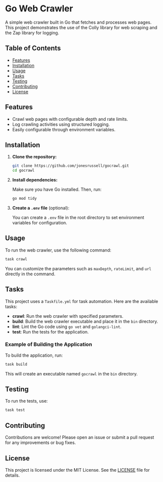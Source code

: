 # Go Web Crawler

A simple web crawler built in Go that fetches and processes web pages. This project demonstrates the use of the Colly library for web scraping and the Zap library for logging.

## Table of Contents

- [Features](#features)
- [Installation](#installation)
- [Usage](#usage)
- [Tasks](#tasks)
- [Testing](#testing)
- [Contributing](#contributing)
- [License](#license)

## Features

- Crawl web pages with configurable depth and rate limits.
- Log crawling activities using structured logging.
- Easily configurable through environment variables.

## Installation

1. **Clone the repository:**

   ```bash
   git clone https://github.com/jonesrussell/gocrawl.git
   cd gocrawl
   ```

2. **Install dependencies:**

   Make sure you have Go installed. Then, run:

   ```bash
   go mod tidy
   ```

3. **Create a `.env` file** (optional):

   You can create a `.env` file in the root directory to set environment variables for configuration.

## Usage

To run the web crawler, use the following command:

```bash
task crawl
```

You can customize the parameters such as `maxDepth`, `rateLimit`, and `url` directly in the command.

## Tasks

This project uses a `Taskfile.yml` for task automation. Here are the available tasks:

- **crawl**: Run the web crawler with specified parameters.
- **build**: Build the web crawler executable and place it in the `bin` directory.
- **lint**: Lint the Go code using `go vet` and `golangci-lint`.
- **test**: Run the tests for the application.

### Example of Building the Application

To build the application, run:

```bash
task build
```

This will create an executable named `gocrawl` in the `bin` directory.

## Testing

To run the tests, use:

```bash
task test
```

## Contributing

Contributions are welcome! Please open an issue or submit a pull request for any improvements or bug fixes.

## License

This project is licensed under the MIT License. See the [LICENSE](LICENSE) file for details.
